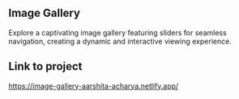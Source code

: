 ## Image Gallery
Explore a captivating image gallery featuring sliders for seamless navigation, creating a dynamic and interactive viewing experience.

## Link to project
https://image-gallery-aarshita-acharya.netlify.app/
